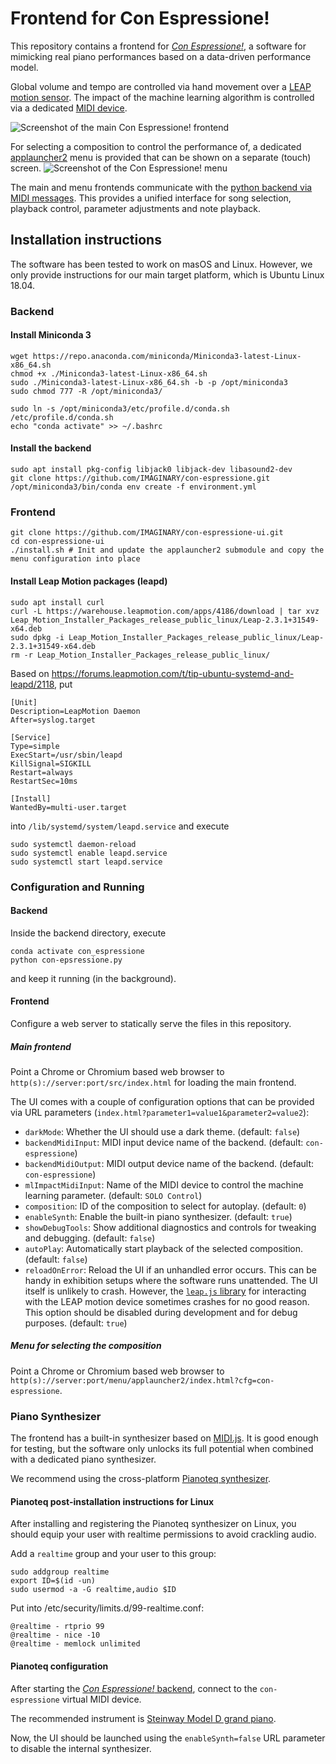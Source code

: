 # Frontend for Con Espressione!

This repository contains a frontend for [*Con Espressione!*](https://github.com/IMAGINARY/con-espressione),
a software for mimicking real piano performances based on a data-driven performance model.

Global volume and tempo are controlled via hand movement over a [LEAP motion sensor](https://www.leapmotion.com).
The impact of the machine learning algorithm is controlled via a dedicated [MIDI device](midi-input-device).

![Screenshot of the main Con Espressione! frontend](https://user-images.githubusercontent.com/2445084/58544246-2a6ee680-8201-11e9-988b-78bf8b85dc3c.jpg)

For selecting a composition to control the performance of, a dedicated [applauncher2](https://github.com/IMAGINARY/applauncher2) menu is provided that can be shown on a separate (touch) screen.
![Screenshot of the Con Espressione! menu](https://user-images.githubusercontent.com/2445084/58544581-d9abbd80-8201-11e9-8a5b-a5f7418d761a.jpg)

The main and menu frontends communicate with the [python backend via MIDI messages](https://github.com/IMAGINARY/con-espressione#midi-interface).
This provides a unified interface for song selection, playback control, parameter adjustments and note playback.

## Installation instructions

The software has been tested to work on masOS and Linux. However, we only provide instructions for our main target platform,
which is Ubuntu Linux 18.04.

### Backend

#### Install Miniconda 3
```
wget https://repo.anaconda.com/miniconda/Miniconda3-latest-Linux-x86_64.sh
chmod +x ./Miniconda3-latest-Linux-x86_64.sh
sudo ./Miniconda3-latest-Linux-x86_64.sh -b -p /opt/miniconda3
sudo chmod 777 -R /opt/miniconda3/

sudo ln -s /opt/miniconda3/etc/profile.d/conda.sh /etc/profile.d/conda.sh
echo "conda activate" >> ~/.bashrc
```

#### Install the backend
```
sudo apt install pkg-config libjack0 libjack-dev libasound2-dev
git clone https://github.com/IMAGINARY/con-espressione.git
/opt/miniconda3/bin/conda env create -f environment.yml
```

### Frontend
```
git clone https://github.com/IMAGINARY/con-espressione-ui.git
cd con-espressione-ui
./install.sh # Init and update the applauncher2 submodule and copy the menu configuration into place
```

#### Install Leap Motion packages (leapd)
```
sudo apt install curl
curl -L https://warehouse.leapmotion.com/apps/4186/download | tar xvz Leap_Motion_Installer_Packages_release_public_linux/Leap-2.3.1+31549-x64.deb
sudo dpkg -i Leap_Motion_Installer_Packages_release_public_linux/Leap-2.3.1+31549-x64.deb
rm -r Leap_Motion_Installer_Packages_release_public_linux/
```

Based on https://forums.leapmotion.com/t/tip-ubuntu-systemd-and-leapd/2118, put
```
[Unit]
Description=LeapMotion Daemon
After=syslog.target

[Service]
Type=simple
ExecStart=/usr/sbin/leapd
KillSignal=SIGKILL
Restart=always
RestartSec=10ms

[Install]
WantedBy=multi-user.target
```
into `/lib/systemd/system/leapd.service` and execute
```
sudo systemctl daemon-reload
sudo systemctl enable leapd.service
sudo systemctl start leapd.service
```


### Configuration and Running

#### Backend

Inside the backend directory, execute
```
conda activate con_espressione
python con-epsressione.py
```
and keep it running (in the background).

#### Frontend

Configure a web server to statically serve the files in this repository. 

##### Main frontend

Point a Chrome or Chromium based web browser to `http(s)://server:port/src/index.html` for loading the main frontend.

The UI comes with a couple of configuration options that can be provided via URL parameters (`index.html?parameter1=value1&parameter2=value2`):
* `darkMode`: Whether the UI should use a dark theme. (default: `false`)
* `backendMidiInput`: MIDI input device name of the backend. (default: `con-espressione`)
* `backendMidiOutput`: MIDI output device name of the backend.  (default: `con-espressione`)
* `mlImpactMidiInput`: Name of the MIDI device to control the machine learning parameter. (default: `SOLO Control`)
* `composition`: ID of the composition to select for autoplay. (default: `0`)
* `enableSynth`: Enable the built-in piano synthesizer. (default: `true`)
* `showDebugTools`: Show additional diagnostics and controls for tweaking and debugging. (default: `false`)
* `autoPlay`: Automatically start playback of the selected composition. (default: `false`)
* `reloadOnError`: Reload the UI if an unhandled error occurs. This can be handy in exhibition setups where the software runs unattended. The UI itself is unlikely to crash. However, the [`leap.js` library](https://github.com/leapmotion/leapjs) for interacting with the LEAP motion device sometimes crashes for no good reason. This option should be disabled during development and for debug purposes. (default: `true`)

##### Menu for selecting the composition

Point a Chrome or Chromium based web browser to `http(s)://server:port/menu/applauncher2/index.html?cfg=con-espressione`.

### Piano Synthesizer

The frontend has a built-in synthesizer based on [MIDI.js](https://github.com/mudcube/MIDI.js).
It is good enough for testing, but the software only unlocks its full potential when
combined with a dedicated piano synthesizer.

We recommend using the cross-platform [Pianoteq synthesizer](https://www.pianoteq.com/).

#### Pianoteq post-installation instructions for Linux
After installing and registering the Pianoteq synthesizer on Linux,
you should equip your user with realtime permissions to avoid crackling audio.

Add a `realtime` group and your user to this group:
```
sudo addgroup realtime
export ID=$(id -un)
sudo usermod -a -G realtime,audio $ID
```

Put into /etc/security/limits.d/99-realtime.conf:
```
@realtime - rtprio 99
@realtime - nice -10
@realtime - memlock unlimited
```

#### Pianoteq configuration

After starting the [*Con Espressione!* backend](#Backend-1),
connect to the `con-espressione` virtual MIDI device.

The recommended instrument is [Steinway Model D grand piano](https://www.pianoteq.com/modeld).

Now, the UI should be launched using the `enableSynth=false` URL parameter to disable the internal synthesizer.
